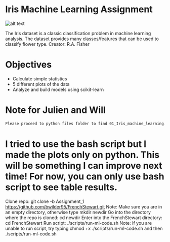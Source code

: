 # Iris Machine Learning Assignment
![alt text](https://www.dotnetlovers.com/Images/IrisFlowerSepalandPetal928201820507AM.jpg)

The Iris dataset is a classic classification problem in machine learning analysis. The dataset provides many classes/features that can be used to classify flower type.
Creator: R.A. Fisher

# Objectives

- Calculate simple statistics
- 5 different plots of the data
- Analyze and build models using scikit-learn

# Note for Julien and Will
```bash
Please proceed to python files folder to find 01_Iris_machine_learning.py
```

# I tried to use the bash script but I made the plots only on python. This will be something I can improve next time! For now, you can only use bash script to see table results.
Clone repo: git clone -b Assignment_1 https://github.com/bwilder95/FrenchStewart.git
Note: Make sure you are in an empty directory, otherwise type mkdir newdir
Go into the directory where the repo is cloned: cd newdir
Enter into the FrenchStewart directory: cd FrenchStewart
Run script: ./scripts/run-ml-code.sh
Note: If you are unable to run script, try typing chmod +x ./scripts/run-ml-code.sh and then
./scripts/run-ml-code.sh
